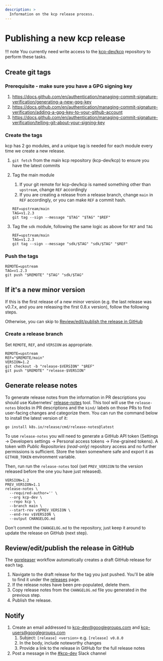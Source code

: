 ```yaml
---
description: >
  Information on the kcp release process.
---
```


# Publishing a new kcp release

!!! note
    You currently need write access to the [kcp-dev/kcp](https://github.com/kcp-dev/kcp) repository to perform these
    tasks.

## Create git tags

### Prerequisite - make sure you have a GPG signing key

1. <https://docs.github.com/en/authentication/managing-commit-signature-verification/generating-a-new-gpg-key>
2. <https://docs.github.com/en/authentication/managing-commit-signature-verification/adding-a-gpg-key-to-your-github-account>
3. <https://docs.github.com/en/authentication/managing-commit-signature-verification/telling-git-about-your-signing-key>

### Create the tags

kcp has 2 go modules, and a unique tag is needed for each module every time we create a new release.

1. `git fetch` from the main kcp repository (kcp-dev/kcp) to ensure you have the latest commits
2. Tag the main module
   1. If your git remote for kcp-dev/kcp is named something other than `upstream`, change `REF` accordingly
   2. If you are creating a release from a release branch, change `main` in `REF` accordingly, or you can
      make `REF` a commit hash.

    ```shell
    REF=upstream/main
    TAG=v1.2.3
    git tag --sign --message "$TAG" "$TAG" "$REF"
    ```

 3. Tag the `sdk` module, following the same logic as above for `REF` and `TAG`

    ```shell
    REF=upstream/main
    TAG=v1.2.3
    git tag --sign --message "sdk/$TAG" "sdk/$TAG" "$REF"
    ```
### Push the tags

```shell
REMOTE=upstream
TAG=v1.2.3
git push "$REMOTE" "$TAG" "sdk/$TAG"
```

## If it's a new minor version

If this is the first release of a new minor version (e.g. the last release was v0.7.x, and you are releasing the first
0.8.x version), follow the following steps.

Otherwise, you can skip to [Review/edit/publish the release in GitHub](#revieweditpublish-the-release-in-github)

### Create a release branch

Set `REMOTE`, `REF`, and `VERSION` as appropriate.

```shell
REMOTE=upstream
REF="$REMOTE/main"
VERSION=1.2
git checkout -b "release-$VERSION" "$REF"
git push "$REMOTE" "release-$VERSION"
```

## Generate release notes

To generate release notes from the information in PR descriptions you should use Kubernetes' [release-notes](https://github.com/kubernetes/release/tree/master/cmd/release-notes) tool.
This tool will use the `release-notes` blocks in PR descriptions and the `kind/` labels on those PRs to find user-facing changes and categorize them.
You can run the command below to install the latest version of it:

```shell
go install k8s.io/release/cmd/release-notes@latest
```

To use `release-notes` you will need to generate a GitHub API token (Settings -> Developers settings -> Personal access tokens -> Fine-grained tokens). A token with _Public Repositories (read-only)_ repository access and no further permissions is sufficient. Store the token somewhere safe and export it as `GITHUB_TOKEN` environment variable.

Then, run run the `release-notes` tool (set `PREV_VERSION` to the version released before the one you have just released).

```shell
VERSION=1.2
PREV_VERSION=1.1
release-notes \
  --required-author='' \
  --org kcp-dev \
  --repo kcp \
  --branch main \
  --start-rev v$PREV_VERSION \
  --end-rev v$VERSION \
  --output CHANGELOG.md 
```

Don't commit the `CHANGELOG.md` to the repository, just keep it around to update the release on GitHub (next step).

## Review/edit/publish the release in GitHub

The [goreleaser](https://github.com/kcp-dev/kcp/actions/workflows/goreleaser.yml) workflow automatically creates a draft GitHub release for each tag.

1. Navigate to the draft release for the tag you just pushed. You'll be able to find it under the [releases](https://github.com/kcp-dev/kcp/releases) page.
2. If the release notes have been pre-populated, delete them.
3. Copy release notes from the `CHANGELOG.md` file you generated in the previous step.
4. Publish the release.

## Notify

1. Create an email addressed to kcp-dev@googlegroups.com and kcp-users@googlegroups.com
   1. Subject: `[release] <version>` e.g. `[release] v0.8.0`
   2. In the body, include noteworthy changes
   3. Provide a link to the release in GitHub for the full release notes
2. Post a message in the [#kcp-dev](https://kubernetes.slack.com/archives/C021U8WSAFK) Slack channel
